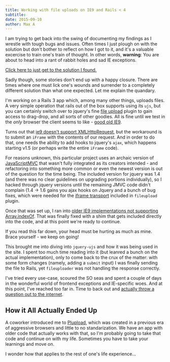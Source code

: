 ```yaml
---
title: Working with file uploads on IE9 and Rails < 4
subtitle: 
date: 2015-09-10
author: Max A
---
```


<section>

I am trying to get back into the swing of documenting my findings as I wrestle with tough bugs and issues. Often times I just plough on with the solution but don't bother to reflect on how I got to it, and it's a valuable excercise to train one's train of thought. In other words, **warning**: You are about to head into a rant of rabbit holes and sad IE exceptions.

[Click here to just get to the solution I found.](#solution)

Sadly though, some stories don't end up with a happy closure. There are times where one must lick one's wounds and surrender to a completely different solution than what one expected. Let me explain the quandary.

I'm working on a Rails 3 app which, among many other things, uploads files. A very simple operation that rails out of the box supports using its `ujs`, but you can certainly switch over to jquery's fine [file upload](https://github.com/blueimp/jQuery-File-Upload) plugin to gain access to drag-drop, and all sorts of other goodies. All is fine until we test in the *only* browser the client seems to like - [good old IE9](http://youtu.be/vTTzwJsHpU8).

Turns out that [ie9 doesn't support XMLHttpRequest](http://stackoverflow.com/a/13497736/2785476), but the workaround is to submit an `iFrame` with the contents of our request. And in order to do that, one needs the ability to add hooks to jquery's `ajax`, which happens starting v1.5 (or perhaps write the entire `iFrame` code).

For reasons unknown, this particular project uses an archaic version of [JavaScriptMVC](http://www.javascriptmvc.com/) that wasn't fully integrated as its creators intended - and refactoring into something more common or even the newest version is out of the question for the time being. The included version for jquery was 1.4 (and there was no clear guidelines on upgrading portions individually), so I hacked through jquery versions until the remaining JMVC code didn't complain (1.4 -> 1.6 gains you ajax hooks on Jquery and a bunch of bug fixes, which were needed for the [iframe transport](https://cmlenz.github.io/jquery-iframe-transport/)  included in `fileupload` plugin.

Once that was set up, I ran into [older IE9 implementations not supporting Array.indexOf](https://stackoverflow.com/questions/1744310/how-to-fix-array-indexof-in-javascript-for-internet-explorer-browsers). That was finally fixed with a shim that gets included directly into the code, and at this point we're ready to continue.

If you read this far down, your head must be hurting as much as mine. Brace yourself - we keep on going!

This brought me into diving into `jquery-ujs` and how it was being used in the site. I spent too much time reading into it (but leanred a bunch on the actual implementation), only to come back to the crux of the matter: with some form changes (namely, adding a `submit` input) I was finally sending the file to Rails, yet `fileuploader` was not handling the response correctly.

I've tried every use-case, scoured the SO seas and spent a couple of days in the wonderful world of frontend exceptions and IE-specific woes. And at this point, I've reached too far in. Time to back out and [actually throw a question out to the internet](https://stackoverflow.com/questions/32511830/rails-3-ie9-jquery-fileupload-no-callbacks-are-triggered).

## How it All Actually Ended Up

<a name="solution"></a>

A coworker introduced me to [Plupload](http://www.plupload.com/), which was created in a previous era of aggressive browsers and little to no standarization. We have an app with older code that actually works with that, so I'm probably going to take that code and continue on with my life. Sometimes you have to take your learnings and move on.

I wonder how that applies to the rest of one's life experience...

</section>
